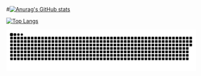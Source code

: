 #[![Anurag's GitHub stats](https://github-readme-stats.vercel.app/api?username=peaceofsense&theme=dracula)](https://github.com/anuraghazra/github-readme-stats)

[![Top Langs](https://github-readme-stats.vercel.app/api/top-langs/?username=peaceofsense&theme=dracula)](https://github.com/anuraghazra/github-readme-stats)

<picture>
  <source media="(prefers-color-scheme: dark)" srcset="https://raw.githubusercontent.com/peaceofsense/peaceofsense/output/github-contribution-grid-snake-dark.svg">
  <source media="(prefers-color-scheme: light)" srcset="https://raw.githubusercontent.com/peaceofsense/peaceofsense/output/github-contribution-grid-snake.svg">
  <img alt="github contribution grid snake animation" src="https://raw.githubusercontent.com/peaceofsense/peaceofsense/output/github-contribution-grid-snake.svg">
</picture>



